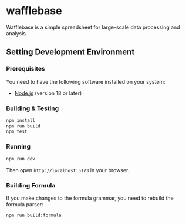 # wafflebase

Wafflebase is a simple spreadsheet for large-scale data processing and analysis.

## Setting Development Environment

### Prerequisites

You need to have the following software installed on your system:

- [Node.js](https://nodejs.org/en/) (version 18 or later)

### Building & Testing

```bash
npm install
npm run build
npm test
```

### Running

```bash
npm run dev
```

Then open `http://localhost:5173` in your browser.

### Building Formula

If you make changes to the formula grammar, you need to rebuild the formula parser:

```bash
npm run build:formula
```
